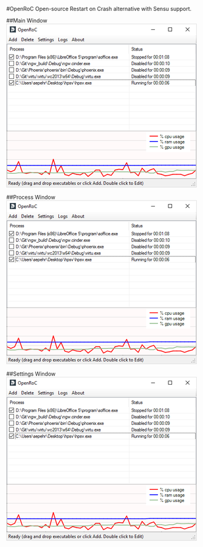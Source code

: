 #OpenRoC
Open-source Restart on Crash alternative with Sensu support.

##Main Window
![Main Window screenshot](OpenRoC/Docs/main.png?raw=true)

##Process Window
![Process Window screenshot](OpenRoC/Docs/main.png?raw=true)

##Settings Window
![Settings Window screenshot](OpenRoC/Docs/main.png?raw=true)
